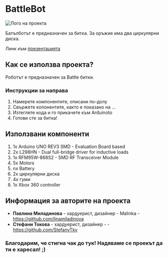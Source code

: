 # BattleBot

![Лого на проекта](bb.png)

Батълботът е предназначен за битка. За оръжие има два циркулярни диска.

Линк към [презентацията](https://docs.google.com/presentation/d/1oeRDDqVRljNsF_pRaTUkYjFw8iTTUIGnjSwjE-AOOSw/edit?usp=sharing)

## Как се използва проекта?

Роботът е предназначен за Battle битки. 

### Инструкции за направа

1) Намерете компонентите, описани по-долу
2) Свържете копонентите, кaкто е показано на ...
3) Изтеглете кода и го прикачете към Arduinoto
4) Готови сте за битка!

## Използвани компоненти

1) 1x Arduino UNO REV3 SMD - Evaluation Board based 
2) 2x L298HN - Dual full-bridge driver for inductive loads 
3) 1x RFM95W-868S2 - SMD RF Transceiver Module
4) 5x Motors
5) nx Battery
6) 2x циркулярни диска
7) 4x гуми 
8) 1x Xbox 360 controller

## Информация за авторите на проекта

* **Павлина Миладинова** - хардуерист, дизайнер - Malinka - https://github.com/linamiladinova
* **Стефани Токова** - хардуерист, дизайнер - - https://github.com/StefanyTkv

### Благодарим, че стигна чак до тук! Надяваме се проекът да ти е харесал! ;)
